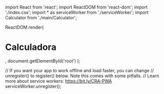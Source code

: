 
import React from 'react';
import ReactDOM from 'react-dom';
import './index.css';
import * as serviceWorker from './serviceWorker';
import Calculator from './main/Calculator';

ReactDOM.render(
  
  <div>
  <h1>Calculadora</h1>
  <Calculator />
</div>,
  document.getElementById('root')
);

// If you want your app to work offline and load faster, you can change
// unregister() to register() below. Note this comes with some pitfalls.
// Learn more about service workers: https://bit.ly/CRA-PWA
serviceWorker.unregister();


